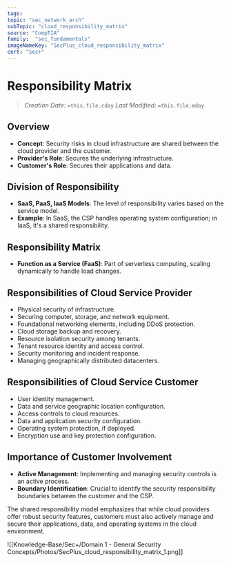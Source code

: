 ```yaml
---
tags:
topic: "sec_network_arch"
subTopic: "cloud_responsibility_matrix"
source: "CompTIA"
family:  "sec_fundamentals"
imageNameKey: "SecPlus_cloud_responsibility_matrix" 
cert: "Sec+"
---
```

# Responsibility Matrix
> *Creation Date:* `=this.file.cday`
> *Last Modified:* `=this.file.mday`

## Overview
- **Concept**: Security risks in cloud infrastructure are shared between the cloud provider and the customer.
- **Provider's Role**: Secures the underlying infrastructure.
- **Customer's Role**: Secures their applications and data.

## Division of Responsibility
- **SaaS, PaaS, IaaS Models**: The level of responsibility varies based on the service model.
- **Example**: In SaaS, the CSP handles operating system configuration; in IaaS, it's a shared responsibility.

## Responsibility Matrix
- **Function as a Service (FaaS)**: Part of serverless computing, scaling dynamically to handle load changes.

## Responsibilities of Cloud Service Provider
- Physical security of infrastructure.
- Securing computer, storage, and network equipment.
- Foundational networking elements, including DDoS protection.
- Cloud storage backup and recovery.
- Resource isolation security among tenants.
- Tenant resource identity and access control.
- Security monitoring and incident response.
- Managing geographically distributed datacenters.

## Responsibilities of Cloud Service Customer
- User identity management.
- Data and service geographic location configuration.
- Access controls to cloud resources.
- Data and application security configuration.
- Operating system protection, if deployed.
- Encryption use and key protection configuration.

## Importance of Customer Involvement
- **Active Management**: Implementing and managing security controls is an active process.
- **Boundary Identification**: Crucial to identify the security responsibility boundaries between the customer and the CSP.

The shared responsibility model emphasizes that while cloud providers offer robust security features, customers must also actively manage and secure their applications, data, and operating systems in the cloud environment.


![[Knowledge-Base/Sec+/Domain 1 - General Security Concepts/Photos/SecPlus_cloud_responsibility_matrix_1.png]]